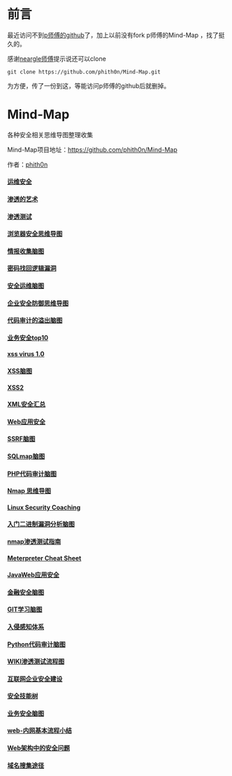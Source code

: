 # 前言
最近访问不到[p师傅的github](http://github.com/phith0n/)了，加上以前没有fork p师傅的Mind-Map
，找了挺久的。

感谢[neargle师傅](https://github.com/neargle)提示说还可以clone
```
git clone https://github.com/phith0n/Mind-Map.git
```

为方便，传了一份到这，等能访问p师傅的github后就删掉。


# Mind-Map
各种安全相关思维导图整理收集  

Mind-Map项目地址：https://github.com/phith0n/Mind-Map

作者：[phith0n](http://leavesogns.com/)

#### [运维安全](%E8%BF%90%E7%BB%B4%E5%AE%89%E5%85%A8.png)  
#### [渗透的艺术](%E6%B8%97%E9%80%8F%E7%9A%84%E8%89%BA%E6%9C%AF.jpg)
#### [渗透测试](%E6%B8%97%E9%80%8F%E6%B5%8B%E8%AF%95.png)  
#### [浏览器安全思维导图](%E6%B5%8F%E8%A7%88%E5%99%A8%E5%AE%89%E5%85%A8%E6%80%9D%E7%BB%B4%E5%AF%BC%E5%9B%BE.jpg)
#### [情报收集脑图](%E6%83%85%E6%8A%A5%E6%94%B6%E9%9B%86%E8%84%91%E5%9B%BE.png)
#### [密码找回逻辑漏洞](%E5%AF%86%E7%A0%81%E6%89%BE%E5%9B%9E%E9%80%BB%E8%BE%91%E6%BC%8F%E6%B4%9E.png)
#### [安全运维脑图](%E5%AE%89%E5%85%A8%E8%BF%90%E7%BB%B4%E8%84%91%E5%9B%BE.png)
#### [企业安全防御思维导图](%E4%BC%81%E4%B8%9A%E5%AE%89%E5%85%A8%E9%98%B2%E5%BE%A1%E6%80%9D%E7%BB%B4%E5%AF%BC%E5%9B%BE.png)
#### [代码审计的溢出脑图](%E4%BB%A3%E7%A0%81%E5%AE%A1%E8%AE%A1%E7%9A%84%E6%BA%A2%E5%87%BA%E8%84%91%E5%9B%BE.png)
#### [业务安全top10](%E4%B8%9A%E5%8A%A1%E5%AE%89%E5%85%A8top10.png)
#### [xss virus 1.0](xss%20virus%201.0.png)
#### [XSS脑图](XSS%E8%84%91%E5%9B%BE.png)
#### [XSS2](XSS2.png)
#### [XML安全汇总](XML%E5%AE%89%E5%85%A8%E6%B1%87%E6%80%BB.png)
#### [Web应用安全](Web%E5%BA%94%E7%94%A8%E5%AE%89%E5%85%A8%28By%20Neeao%29.jpg)
#### [SSRF脑图](SSRF%E8%84%91%E5%9B%BE.jpg)
#### [SQLmap脑图](SQLmap%E8%84%91%E5%9B%BE.jpg)
#### [PHP代码审计脑图](https://github.com/phith0n/Mind-Map/raw/master/PHP%E4%BB%A3%E7%A0%81%E5%AE%A1%E8%AE%A1%E8%84%91%E5%9B%BE.png)
#### [Nmap 思维导图](Nmap%20%E6%80%9D%E7%BB%B4%E5%AF%BC%E5%9B%BE.png)
#### [Linux Security Coaching](Linux%20Security%20Coaching.png)
#### [入门二进制漏洞分析脑图](入门二进制漏洞分析脑图.png)
#### [nmap渗透测试指南](nmap渗透测试指南.png)

#### [Meterpreter Cheat Sheet](Meterpreter%20Cheat%20%20Sheet.pdf)

#### [JavaWeb应用安全](JavaWeb应用安全.png)
#### [金融安全脑图](金融安全脑图.jpg)
#### [GIT学习脑图](GIT学习脑图.jpg)
#### [入侵感知体系](入侵感知体系.jpg)
#### [Python代码审计脑图](Python代码审计脑图.jpg)
#### [WIKI渗透测试流程图](WIKI渗透测试流程图.png)

#### [互联网企业安全建设](互联网企业安全建设.png)

#### [安全技能树](安全技能树.png)

#### [业务安全脑图](业务安全脑图.jpg)

#### [web-内网基本流程小结](web-内网基本流程小结.jpg)

#### [Web架构中的安全问题](Web架构中的安全问题.png)

#### [域名搜集途径](域名搜集途径.png)
